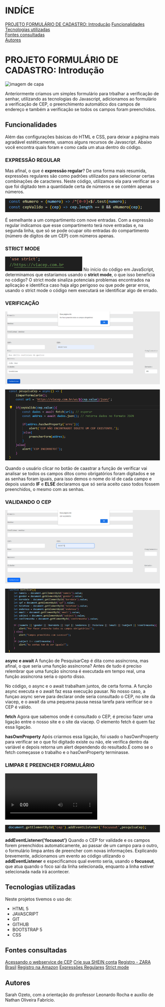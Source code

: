 # INDÍCE
[PROJETO FORMULÁRIO DE CADASTRO: Introdução](#projeto-formul%C3%A1rio-de-cadastro-introdu%C3%A7%C3%A3o)
[Funcionalidades](#funcionalidades)  
[Tecnologias utilizadas](#tecnologias-utilizadas)  
[Fontes consultadas](#fontes-consultadas)  
[Autores](#autores)  

# PROJETO FORMULÁRIO DE CADASTRO: Introdução
![imagem de capa](IMG-FORM/páginainic.png)

Anteriormente criamos um simples formulário para trbalhar a verificação de senhar, utilizando as tecnologias do Javascript, adicionamos ao formulário a verificação de CEP, o preenchimento automático dos campos de endereço e também a verificação se todos os campos foram preenchidos.

## Funcionalidades
Além das configurações básicas do HTML e CSS, para deixar a página mais agradável estéticamente, usamos alguns recursos de Javascript. Abaixo você encontra quais foram e como cada um atua dentro do código.


### EXPRESSÃO REGULAR
Mas afinal, o que é **expressão regular**? 
De uma forma mais resumida, expressões regulares são como padrões utilizados para selecionar certas combinações de caracteres. Neste código, utilizamos ela para verificar se o que foi digitado tem a quantidade certa de números e se contém apenas números. 

![*imagem a expressão](IMG-FORM/expressaoreg.png)

É semelhante a um compartimento com nove entradas. Com a expressão regular indicamos que esse compartimento terá nove entradas e, na segunda linha, que só se pode ocupar oito entradas do compartimento (número de digitos de um CEP) com números apenas. 

### STRICT MODE
![*imagem do strict](IMG-FORM/sim.png)
No início do código em JavaScript, determinamos que estariamos usando o **strict mode**, o que isso beneficia no código? O strict mode sinaliza potenciais problemas encontrados na aplicação e identifica caso haja algo perigoso ou que pode gerar erros, usando o strict mode o código nem executará se identificar algo de errado.


### VERIFICAÇÃO
![*imagem da pagina](IMG-FORM/preenchercampos.png)

![*imagem do código](IMG-FORM/ifelse.png)

Quando o usuário clicar no botão de caastrar a função de verificar vai analisar se todos os campos ditos como obrigatórios foram digitados e se as senhas foram iguais, para isso demos o nome do id de cada campo e depois usando **IF** e **ELSE** declaramos que só seria aceito caso todos fossem preenchidos, o mesmo com as senhas.

### VALIDANDO O CEP
![*imagem da pagina](IMG-FORM/func1.png)

![*imagem do cod](IMG-FORM/verific.png)

**async e await**
A função de PesquisarCep é dita como assíncrona, mas afinal, o que seria uma função assíncrona? 
Antes de tudo é preciso relembrar que uma função síncrona é executada em tempo real, uma função assíncrona seria o oporto disso.

No código, o async e o await trabalham juntos, de certa forma. A função async executa e o await faz essa execução pausar. No nosso caso, a funçao async serve para declarar onde seria consultado o CEP, no site da viacep, e o await da uma pequena pausa nessa tarefa para verificar se o CEP é válido.

 **fetch**
Agora que sabemos onde é consultado o CEP, é preciso fazer uma ligação entre o nosso site e o site da viacep. O elemento fetch é quem faz essa ligação. 


 **hasOwnProperty**
Após criarmos essa ligação, foi usado o hasOwnProperty para verificar se o que foi digitado existe ou não, ele verifica dentro da variável e depois retorna um alert dependendo do resultado.É como se o fetch começasse o trabalho e o hasOwnProperty terminasse. 


### LIMPAR E PREENCHER FORMULÁRIO
![*img da pag](IMG-FORM/video.mp4)

![*imG do cod](IMG-FORM/addeven.png)

**addEventListener('focusout')**
Quando o CEP for validade e os campos forem preenchidos automaticamente, ao passar de um campo para o outro, o formulário limpa antes de preencher com novas informações. Explicando brevemente, adicionamos um evento ao código utlizando o **addEventListener** e especificamos qual evento seria, usando o **focusout**, que atua quando o foco saí da linha selecionada, enquanto a linha estiver selecionada nada irá acontecer. 


## Tecnologias utilizadas
Neste projetos tivemos o uso de:
* HTML 5 
* JAVASCRIPT
* GIT 
* GITHUB
* BOOTSTRAP 5
* CSS

## Fontes consultadas
[Acessando o webservice de CEP](https://viacep.com.br/)
[Crie sua SHEIN conta](https://br.shein.com/user/auth/login?direction=nav)
[Registro - ZARA Brasil](https://www.zara.com/br/pt/signup)
[Registro na Amazon](https://www.amazon.com.br/)
[Expressões Regulares](https://developer.mozilla.org/pt-BR/docs/Web/JavaScript/Guide/Regular_expressions)
[Strict mode](https://developer.mozilla.org/pt-BR/docs/Web/JavaScript/Reference/Strict_mode)

## Autores
Sarah Ozeto, com a orientação do professor Leonardo Rocha e auxílio de Nathan Oliveira Fabrício. 